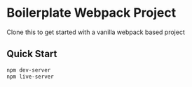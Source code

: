 # Boilerplate Webpack Project

Clone this to get started with a vanilla webpack based project

## Quick Start

```bash
npm dev-server
npm live-server
```

